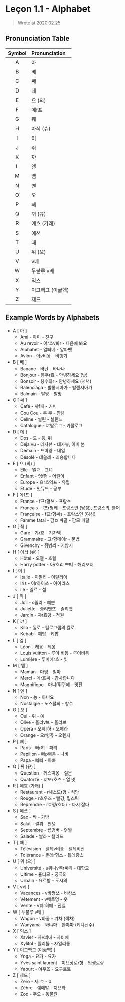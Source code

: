 
# Leçon 1.1 - Alphabet

> Wrote at 2020.02.25

## Pronunciation Table

| Symbol | Pronunciation |
|:------:|:--------------|
|   A    | 아            |
|   B    | 베            |
|   C    | 쎄            |
|   D    | 데            |
|   E    | 으 (의)        |
|   F    | 에f프          |
|   G    | 줴            |
|   H    | 아싀 (슈)      |
|   I    | 이            |
|   J    | 쥐            |
|   K    | 꺄            |
|   L    | 엘            |
|   M    | 엠            |
|   N    | 엔            |
|   O    | 오            |
|   P    | 뻬            |
|   Q    | 뀌 (뀨)        |
|   R    | 에흐 (가래)     |
|   S    | 에쓰           |
|   T    | 떼            |
|   U    | 위 (으)        |
|   V    | v베           |
|   W    | 두불루 v베      |
|   X    | 익스           |
|   Y    | 이그헥그 (이긇헥) |
|   Z    | 제드           |

## Example Words by Alphabets

- A \[ 아 \]
  - Ami - 아미 - 친구
  - Au revoir - 어r흐v봐r - 다음에 봐요
  - Alphabet - 알빠베 - 알파벳
  - Avion - 아v비옹 - 비행기
- B \[ 베 \]
  - Banane - 바난 - 바나나
  - Bonjour - 봉주r흐 - 안녕하세요 (낮)
  - Bonsoir - 봉수와r - 안녕하세요 (저녁)
  - Balenciaga - 발롱시아가 - 발렌시아가
  - Balmain - 발망 - 발망
- C \[ 쎄 \]
  - Café - 꺄f페 - 커피
  - Cou Cou - 쿠 쿠 - 안녕
  - Celine - 씰린 - 셀린느
  - Catalogue - 꺄딸로그 - 카탈로그
- D \[ 데 \]
  - Dos - 도 - 등, 뒤
  - Déjà vu - 데자뷰 - 데자뷰, 이미 본
  - Demain - 드마앙 - 내일
  - Désolé - 데쏠레 - 죄송합니다
- E \[ 으 (의) \]
  - Elle - 엘ㄹ - 그녀
  - Enfant - 엉f펑 - 어린이
  - Europe - 으r흐익프 - 유럽
  - Étude - 잇뜌드 - 공부
- F \[ 에f프 \]
  - France - f프r헝쓰 - 프랑스
  - Français - f프r헝쎄 - 프랑스인 (남성), 프랑스의, 불어
  - Française - f프r헝쎄s - 프랑스인 (여성)
  - Famme fatal - 팜ㅁ 파딸 - 팜므 파탈
- G \[ 줴 \]
  - Gare - 갸r흐 - 기차역
  - Grammaire - 그r함메아r - 문법
  - Givenchy - 쥐벙씌 - 지방시
- H \[ 아싀 (슈) \]
  - Hôtel - 오뗄 - 호텔
  - Harry potter - 아r흐리 뽀떠 - 해리포터
- I \[ 이 \]
  - Italie - 이딸리 - 이탈리아
  - Iris - 이r하이쓰 - 아이리스
  - îie - 일르 - 섬
- J \[ 쥐 \]
  - Joli - s죨리 - 예쁜
  - Juliette - 쥴리엣뜨 - 줄리엣
  - Jardin - 쟈r흐덩 - 정원
- K \[ 꺄 \]
  - Kilo - 낄로 - 킬로그램의 킬로
  - Kebab - 꼐밥 - 케밥
- L \[ 엘 \]
  - Léon - 레옹 - 레옹
  - Louis vuitton - 루이 비똥 - 루이비통
  - Lumière - 루미에r흐 - 빛
- M \[ 엠 \]
  - Maman - 마멍 - 엄마
  - Merci - 메r흐씨 - 감사합니다
  - Magnifique - 마니f퓌뀌에 - 멋진
- N \[ 엔 \]
  - Non - 농 - 아니요
  - Nostalgie - 노스탈즤 - 향수
- O \[ 오 \]
  - Oui - 위 - 예
  - Olive - 올리v브 - 올리브
  - Opéra - 오뻬r하 - 오페라
  - Orange - 오r헝쥬 - 오렌지
- P \[ 뻬 \]
  - Paris - 빠r히 - 파리
  - Papillon - 빠p삐옹 - 나비
  - Papa - 빠빠 - 아빠
- Q \[ 뀌 (뀨) \]
  - Question - 께스띠옹 - 질문
  - Quatorze - 꺄또r호즈 - 열 넷
- R \[ 에흐 (가래) \]
  - Restaurant - r헤스또r헝 - 식당
  - Rouge - r호우즈 - 빨강, 립스틱
  - Reprendre - r흐펑r흐더r - 다시 잡다
- S \[ 에쓰 \]
  - Sac - 싹 - 가방
  - Salut - 쌀뤼 - 안녕
  - Septembre - 쎕떵버 - 9 월
  - Salade - 쌀라 - 샐러드
- T \[ 떼 \]
  - Télévision - 뗄레v비죵 - 텔레비전
  - Tolérance - 똘레r헝스 - 톨레랑스
- U \[ 위 (으) \]
  - Université - u위니v벡r씨떼 - 대학교
  - Ultime - 율티므 - 궁극의
  - Urbain - 요르방 - 도시의
- V \[ v베 \]
  - Vacances - v바껑쓰 - 바캉스
  - Vêtement - v베트멍 - 옷
  - Verite - v붸r히떼 - 진실
- W \[ 두불루 v베 \]
  - Wagon - v바공 - 기차 (객차)
  - Wanyama - 와냐마 - 완야마 (케냐선수)
- X \[ 익스 \]
  - Xavier - 자v븨에 - 자비에
  - Xylitol - 즬리똘 - 자일리통
- Y \[ 이그헥그 (이긇헥) \]
  - Yoga - 요가 - 요가
  - Yves saint laurent - 이브상로r헝 - 입생로랑
  - Yaourt - 야우뜨 - 요구르트
- Z \[ 제드 \]
  - Zéro - 제r호 - 0
  - Zèbre - 줴에발 - 지브라
  - Zoo - 주오 - 동물원
